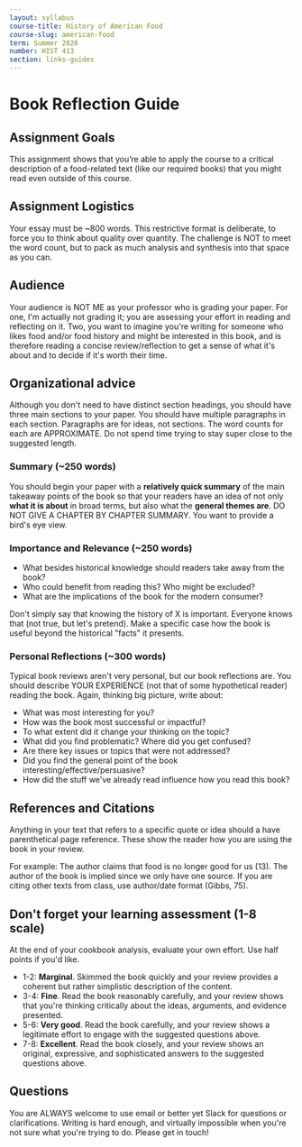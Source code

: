 ```yaml
---
layout: syllabus
course-title: History of American Food
course-slug: american-food
term: Summer 2020
number: HIST 413
section: links-guides
---
```



# Book Reflection Guide

## Assignment Goals
This assignment shows that you’re able to apply the course to a critical description of a food-related text (like our required books) that you might read even outside of this course.

## Assignment Logistics
Your essay must be ~800 words. This restrictive format is deliberate, to force you to think about quality over quantity. The challenge is NOT to meet the word count, but to pack as much analysis and synthesis into that space as you can.

## Audience
Your audience is NOT ME as your professor who is grading your paper. For one, I'm actually not grading it; you are assessing your effort in reading and reflecting on it. Two, you want to imagine you're writing for someone who likes food and/or food history and might be interested in this book, and is therefore reading a concise review/reflection to get a sense of what it's about and to decide if it's worth their time.

## Organizational advice
Although you don't need to have distinct section headings, you should have three main sections to your paper. You should have multiple paragraphs in each section. Paragraphs are for ideas, not sections. The word counts for each are APPROXIMATE. Do not spend time trying to stay super close to the suggested length. 

### Summary (~250 words)
You should begin your paper with a **relatively quick summary** of the main takeaway points of the book so that your readers have an idea of not only **what it is about** in broad terms, but also what the **general themes are**. DO NOT GIVE A CHAPTER BY CHAPTER SUMMARY. You want to provide a bird's eye view.


### Importance and Relevance (~250 words)
- What besides historical knowledge should readers take away from the book?
- Who could benefit from reading this? Who might be excluded?
- What are the implications of the book for the modern consumer?

Don't simply say that knowing the history of X is important. Everyone knows that (not true, but let's pretend). Make a specific case how the book is useful beyond the historical "facts" it presents.


### Personal Reflections (~300 words)
Typical book reviews aren't very personal, but our book reflections are. You should describe YOUR EXPERIENCE (not that of some hypothetical reader) reading the book. Again, thinking big picture, write about:

- What was most interesting for you?
- How was the book most successful or impactful?
- To what extent did it change your thinking on the topic?
- What did you find problematic? Where did you get confused?
- Are there key issues or topics that were not addressed?
- Did you find the general point of the book interesting/effective/persuasive?
- How did the stuff we've already read influence how you read this book?



## References and Citations
Anything in your text that refers to a specific quote or idea should a have parenthetical page reference. These show the reader how you are using the book in your review.

For example: The author claims that food is no longer good for us (13). The author of the book is implied since we only have one source. If you are citing other texts from class, use author/date format (Gibbs, 75).


## Don't forget your learning assessment (1-8 scale)
At the end of your cookbook analysis, evaluate your own effort. Use half points if you'd like.

- 1-2: **Marginal**. Skimmed the book quickly and your review provides a coherent but rather simplistic description of the content.
- 3-4: **Fine**. Read the book reasonably carefully, and your review shows that you're thinking critically about the ideas, arguments, and evidence presented.
- 5-6: **Very good**. Read the book carefully, and your review shows a legitimate effort to engage with the suggested questions above.
- 7-8: **Excellent**. Read the book closely, and your review shows an original, expressive, and sophisticated answers to the suggested questions above.

## Questions
You are ALWAYS welcome to use email or better yet Slack for questions or clarifications. Writing is hard enough, and virtually impossible when you're not sure what you're trying to do. Please get in touch!
